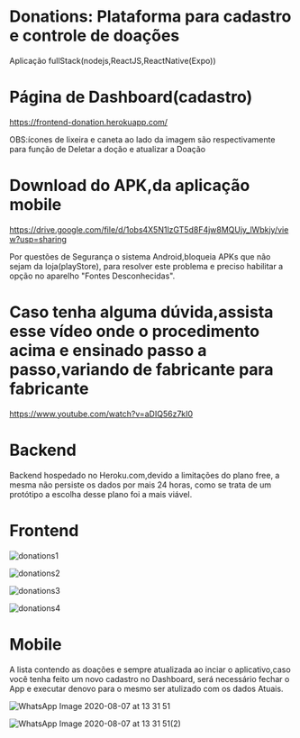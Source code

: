
# Donations: Plataforma para cadastro e controle de doações

Aplicação fullStack(nodejs,ReactJS,ReactNative(Expo))

# Página de Dashboard(cadastro)
https://frontend-donation.herokuapp.com/

OBS:ícones de lixeira e caneta ao lado da imagem são respectivamente para função de Deletar a doção e atualizar a Doação

# Download do APK,da aplicação mobile 
https://drive.google.com/file/d/1obs4X5N1lzGT5d8F4jw8MQUjy_lWbkjy/view?usp=sharing

Por questões de Segurança o sistema Android,bloqueia APKs que não sejam da loja(playStore),
para resolver este problema e preciso habilitar a opção no aparelho "Fontes Desconhecidas".
# Caso tenha alguma dúvida,assista esse vídeo onde o procedimento acima e ensinado passo a passo,variando de fabricante para fabricante
https://www.youtube.com/watch?v=aDIQ56z7kI0

# Backend
 Backend hospedado no Heroku.com,devido a limitações do plano free, a mesma não persiste os dados por mais 24 horas,
 como se trata de um protótipo a escolha desse plano foi a mais viável.

# Frontend

![donations1](https://user-images.githubusercontent.com/26885001/89666851-76132a80-d8b1-11ea-8e33-8b2ee1c9835f.png)

![donations2](https://user-images.githubusercontent.com/26885001/89667032-c5595b00-d8b1-11ea-8719-d88e1295bca6.png)

![donations3](https://user-images.githubusercontent.com/26885001/89667086-e5891a00-d8b1-11ea-84e7-ee8fb127a28e.png)

![donations4](https://user-images.githubusercontent.com/26885001/89667196-1b2e0300-d8b2-11ea-8aaf-f7b73b31ef21.png)

# Mobile
 A lista contendo as doações e sempre atualizada ao inciar o aplicativo,caso você tenha feito um novo cadastro no Dashboard,
 será necessário fechar o App e executar denovo para o mesmo ser atulizado com os dados Atuais.

![WhatsApp Image 2020-08-07 at 13 31 51](https://user-images.githubusercontent.com/26885001/89667686-f5552e00-d8b2-11ea-8f26-268ff992f686.jpeg)

![WhatsApp Image 2020-08-07 at 13 31 51(2)](https://user-images.githubusercontent.com/26885001/89667648-e1113100-d8b2-11ea-9b18-afe8d31e7e19.jpeg)



